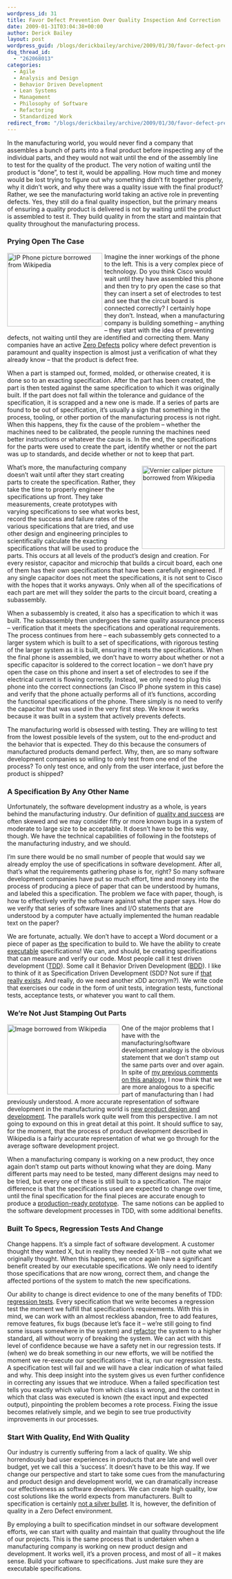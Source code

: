 ```yaml
---
wordpress_id: 31
title: Favor Defect Prevention Over Quality Inspection And Correction
date: 2009-01-31T03:04:38+00:00
author: Derick Bailey
layout: post
wordpress_guid: /blogs/derickbailey/archive/2009/01/30/favor-defect-prevention-over-quality-inspection-and-correction.aspx
dsq_thread_id:
  - "262068013"
categories:
  - Agile
  - Analysis and Design
  - Behavior Driven Development
  - Lean Systems
  - Management
  - Philosophy of Software
  - Refactoring
  - Standardized Work
redirect_from: "/blogs/derickbailey/archive/2009/01/30/favor-defect-prevention-over-quality-inspection-and-correction.aspx/"
---
```

In the manufacturing world, you would never find a company that assembles a bunch of parts into a final product before inspecting any of the individual parts, and they would not wait until the end of the assembly line to test for the quality of the product. The very notion of waiting until the product is “done”, to test it, would be appalling. How much time and money would be lost trying to figure out why something didn’t fit together properly, why it didn’t work, and why there was a quality issue with the final product? Rather, we see the manufacturing world taking an active role in preventing defects. Yes, they still do a final quality inspection, but the primary means of ensuring a quality product is delivered is not by waiting until the product is assembled to test it. They build quality in from the start and maintain that quality throughout the manufacturing process.

### Prying Open The Case

 <img style="border-right: 0px;border-top: 0px;margin: 0px 5px 5px 0px;border-left: 0px;border-bottom: 0px" height="170" alt="IP Phone picture borrowed from Wikipedia" src="http://lostechies.com/derickbailey/files/2011/03/200pxCisco7960G_51CD0D02.jpg" width="220" align="left" border="0" />

Imagine the inner workings of the phone to the left. This is a very complex piece of technology. Do you think Cisco would wait until they have assembled this phone and then try to pry open the case so that they can insert a set of electrodes to test and see that the circuit board is connected correctly? I certainly hope they don’t. Instead, when a manufacturing company is building something – anything – they start with the idea of preventing defects, not waiting until they are identified and correcting them. Many companies have an active [Zero Defects](http://en.wikipedia.org/wiki/Zero_defects) policy where defect prevention is paramount and quality inspection is almost just a verification of what they already know – that the product is defect free.

When a part is stamped out, formed, molded, or otherwise created, it is done so to an exacting specification. After the part has been created, the part is then tested against the same specification to which it was originally built. If the part does not fall within the tolerance and guidance of the specification, it is scrapped and a new one is made. If a series of parts are found to be out of specification, it’s usually a sign that something in the process, tooling, or other portion of the manufacturing process is not right. When this happens, they fix the cause of the problem – whether the machines need to be calibrated, the people running the machines need better instructions or whatever the cause is. In the end, the specifications for the parts were used to create the part, identify whether or not the part was up to standards, and decide whether or not to keep that part.

[<img style="border-right: 0px;border-top: 0px;margin: 5px 0px 5px 5px;border-left: 0px;border-bottom: 0px" height="192" alt="Vernier caliper picture borrowed from Wikipedia" src="http://lostechies.com/derickbailey/files/2011/03/180pxMessschieber_782EF04D.jpg" width="192" align="right" border="0" />](http://en.wikipedia.org/wiki/Calipers)What’s more, the manufacturing company doesn’t wait until after they start creating parts to create the specification. Rather, they take the time to properly engineer the specifications up front. They take measurements, create prototypes with varying specifications to see what works best, record the success and failure rates of the various specifications that are tried, and use other design and engineering principles to scientifically calculate the exacting specifications that will be used to produce the parts. This occurs at all levels of the product’s design and creation. For every resistor, capacitor and microchip that builds a circuit board, each one of them has their own specifications that have been carefully engineered. If any single capacitor does not meet the specifications, it is not sent to Cisco with the hopes that it works anyways. Only when all of the specifications of each part are met will they solder the parts to the circuit board, creating a subassembly.

When a subassembly is created, it also has a specification to which it was built. The subassembly then undergoes the same quality assurance process – verification that it meets the specifications and operational requirements. The process continues from here – each subassembly gets connected to a larger system which is built to a set of specifications, with rigorous testing of the larger system as it is built, ensuring it meets the specifications. When the final phone is assembled, we don’t have to worry about whether or not a specific capacitor is soldered to the correct location – we don’t have pry open the case on this phone and insert a set of electrodes to see if the electrical current is flowing correctly. Instead, we only need to plug this phone into the correct connections (an Cisco IP phone system in this case) and verify that the phone actually performs all of it’s functions, according the functional specifications of the phone. There simply is no need to verify the capacitor that was used in the very first step. We know it works because it was built in a system that actively prevents defects.

The manufacturing world is obsessed with testing. They are willing to test from the lowest possible levels of the system, out to the end-product and the behavior that is expected. They do this because the consumers of manufactured products demand perfect. Why, then, are so many software development companies so willing to only test from one end of the process? To only test once, and only from the user interface, just before the product is shipped?

### A Specification By Any Other Name

Unfortunately, the software development industry as a whole, is years behind the manufacturing industry. Our definition of [quality and success](http://www.lostechies.com/blogs/derickbailey/archive/2009/01/28/on-the-success-of-a-project.aspx) are often skewed and we may consider fifty or more known bugs in a system of moderate to large size to be acceptable. It doesn’t have to be this way, though. We have the technical capabilities of following in the footsteps of the manufacturing industry, and we should.

I’m sure there would be no small number of people that would say we already employ the use of specifications in software development. After all, that’s what the requirements gathering phase is for, right? So many software development companies have put so much effort, time and money into the process of producing a piece of paper that can be understood by humans, and labeled this a specification. The problem we face with paper, though, is how to effectively verify the software against what the paper says. How do we verify that series of software lines and I/O statements that are understood by a computer have actually implemented the human readable text on the paper?

We are fortunate, actually. We don’t have to accept a Word document or a piece of paper as <u>the</u> specification to build to. We have the ability to create <u>executable</u> specifications! We can, and should, be creating specifications that can measure and verify our code. Most people call it test driven development ([TDD](http://en.wikipedia.org/wiki/Test-driven_development)). Some call it Behavior Driven Development ([BDD](http://en.wikipedia.org/wiki/Behaviour_driven_development)). I like to think of it as Specification Driven Development (SDD? Not sure if [that really exists](http://www.google.com/search?q=specification+driven+development). And really, do we need another xDD acronym?). We write code that exercises our code in the form of unit tests, integration tests, functional tests, acceptance tests, or whatever you want to call them. 

### We’re Not Just Stamping Out Parts

[<img style="border-right: 0px;border-top: 0px;margin: 0px 5px 5px 0px;border-left: 0px;border-bottom: 0px" height="162" alt="Image borrowed from Wikipedia" src="http://lostechies.com/derickbailey/files/2011/03/300pxProgressiveDieToyotastripscrap_1A8685C7.jpg" width="260" align="left" border="0" />](http://en.wikipedia.org/wiki/Progressive_stamping) One of the major problems that I have with the manufacturing/software development analogy is the obvious statement that we don’t stamp out the same parts over and over again. In spite of [my previous comments on this analogy](http://www.derickbailey.com/2008/04/25/SoftwareConstructionAndManufacturingAnalogies.aspx), I now think that we are more analogous to a specific part of manufacturing than I had previously understood. A more accurate representation of software development in the manufacturing world is [new product design and development](http://en.wikipedia.org/wiki/Product_development). The parallels work quite well from this perspective. I am not going to expound on this in great detail at this point. It should suffice to say, for the moment, that the process of product development described in Wikipedia is a fairly accurate representation of what we go through for the average software development project.

When a manufacturing company is working on a new product, they once again don’t stamp out parts without knowing what they are doing. Many different parts may need to be tested, many different designs may need to be tried, but every one of these is still built to a specification. The major difference is that the specifications used are expected to change over time, until the final specification for the final pieces are accurate enough to produce a [production-ready prototype](http://www.reuters.com/article/pressRelease/idUS172469+05-Mar-2008+PRN20080305).&#160; The same notions can be applied to the software development processes in TDD, with some additional benefits.

### Built To Specs, Regression Tests And Change

Change happens. It’s a simple fact of software development. A customer thought they wanted X, but in reality they needed X-1/B – not quite what we originally thought. When this happens, we once again have a significant benefit created by our executable specifications. We only need to identify those specifications that are now wrong, correct them, and change the affected portions of the system to match the new specifications. 

Our ability to change is direct evidence to one of the many benefits of TDD: [regression tests](http://en.wikipedia.org/wiki/Regression_test). Every specification that we write becomes a regression test the moment we fulfill that specification’s requirements. With this in mind, we can work with an almost reckless abandon, free to add features, remove features, fix bugs (because let’s face it – we’re still going to find some issues somewhere in the system) and [refactor](http://en.wikipedia.org/wiki/Refactoring) the system to a higher standard, all without worry of breaking the system. We can act with this level of confidence because we have a safety net in our regression tests. If (when) we do break something in our new efforts, we will be notified the moment we re-execute our specifications – that is, run our regression tests. A specification test will fail and we will have a clear indication of what failed and why. This deep insight into the system gives us even further confidence in correcting any issues that we introduce. When a failed specification test tells you exactly which value from which class is wrong, and the context in which that class was executed is known (the exact input and expected output), pinpointing the problem becomes a rote process. Fixing the issue becomes relatively simple, and we begin to see true productivity improvements in our processes.

### Start With Quality, End With Quality

Our industry is currently suffering from a lack of quality. We ship horrendously bad user experiences in products that are late and well over budget, yet we call this a ‘success’. It doesn’t have to be this way. If we change our perspective and start to take some cues from the manufacturing and product design and development world, we can dramatically increase our effectiveness as software developers. We can create high quality, low cost solutions like the world expects from manufacturers. Built to specification is certainly [not a silver bullet](http://en.wikipedia.org/wiki/No_silver_bullet). It is, however, the definition of quality in a Zero Defect environment.

By employing a built to specification mindset in our software development efforts, we can start with quality and maintain that quality throughout the life of our projects. This is the same process that is undertaken when a manufacturing company is working on new product design and development. It works well, it’s a proven process, and most of all – it makes sense. Build your software to specifications. Just make sure they are executable specifications.